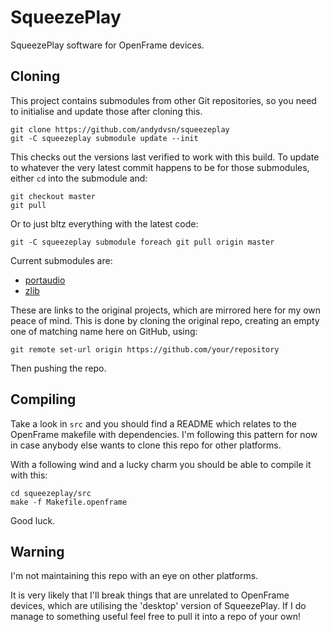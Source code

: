 # SqueezePlay

SqueezePlay software for OpenFrame devices.

## Cloning

This project contains submodules from other Git repositories, so you need to initialise and update those after cloning this.

```
git clone https://github.com/andydvsn/squeezeplay
git -C squeezeplay submodule update --init
```

This checks out the versions last verified to work with this build. To update to whatever the very latest commit happens to be for those submodules, either `cd` into the submodule and:

```
git checkout master
git pull
```
Or to just bltz everything with the latest code:

```
git -C squeezeplay submodule foreach git pull origin master
```

Current submodules are:

* [portaudio](https://app.assembla.com/spaces/portaudio/git/source)
* [zlib](https://github.com/madler/zlib)

These are links to the original projects, which are mirrored here for my own peace of mind. This is done by cloning the original repo, creating an empty one of matching name here on GitHub, using:

```
git remote set-url origin https://github.com/your/repository
```
Then pushing the repo.

## Compiling

Take a look in `src` and you should find a README which relates to the OpenFrame makefile with dependencies. I'm following this pattern for now in case anybody else wants to clone this repo for other platforms.

With a following wind and a lucky charm you should be able to compile it with this:

```
cd squeezeplay/src
make -f Makefile.openframe
```

Good luck.

## Warning

I'm not maintaining this repo with an eye on other platforms.

It is very likely that I'll break things that are unrelated to OpenFrame devices, which are utilising the 'desktop' version of SqueezePlay. If I do manage to something useful feel free to pull it into a repo of your own!
